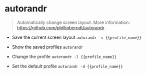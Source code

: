 # autorandr
> Automatically change screen layout.
> More information: <https://github.com/phillipberndt/autorandr>.

- Save the current screen layout
`autorandr -s {{profile_name}}`

- Show the saved profiles
`autorandr`

- Change the profile
`autorandr -l {{profile_name}}`

- Set the default profile
`autorandr -d {{profile_name}}`
